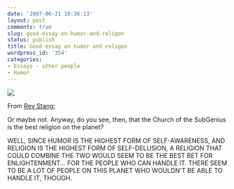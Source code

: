 ```yaml
---
date: '2007-06-21 18:36:13'
layout: post
comments: true
slug: good-essay-on-humor-and-religon
status: publish
title: Good essay on humor and religon
wordpress_id: '354'
categories:
- Essays - other people
- Humor
---
```



![](http://www.phfactor.net/wp-pics/bobdobbs.jpg)

From [Rev Stang:]()


> 
Or maybe not. Anyway, do you see, then, that the Church of the SubGenius is the best religion on the planet?

WELL, SINCE HUMOR IS THE HIGHEST FORM OF SELF-AWARENESS, AND RELIGION IS THE HIGHEST FORM OF SELF-DELUSION, A RELIGION THAT COULD COMBINE THE TWO WOULD SEEM TO BE THE BEST BET FOR ENLIGHTENMENT... FOR THE PEOPLE WHO CAN HANDLE IT. THERE SEEM TO BE A LOT OF PEOPLE ON THIS PLANET WHO WOULDN'T BE ABLE TO HANDLE IT, THOUGH.






